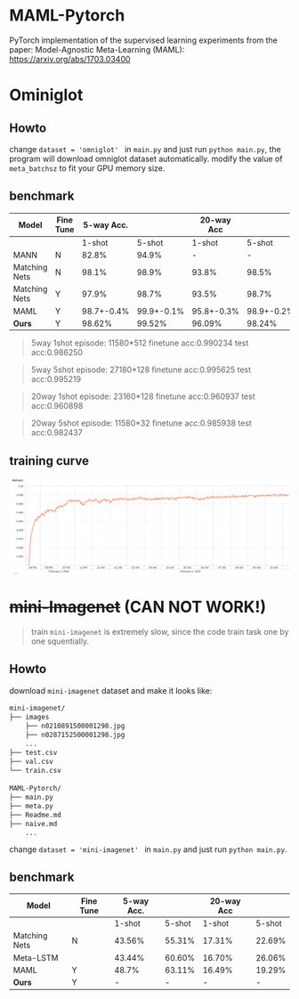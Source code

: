 #  MAML-Pytorch
PyTorch implementation of the supervised learning experiments from the paper:
Model-Agnostic Meta-Learning (MAML): https://arxiv.org/abs/1703.03400



# Ominiglot

## Howto
change `dataset = 'omniglot' ` in `main.py` and just run `python main.py`, the program will download omniglot dataset automatically.
modify the value of `meta_batchsz` to fit your GPU memory size.

## benchmark
| Model                               	| Fine Tune 	| 5-way Acc.    	|               	| 20-way Acc   	|               	|
|-------------------------------------	|-----------	|---------------	|---------------	|--------------	|---------------	|
|                                     	|           	| 1-shot        	| 5-shot        	| 1-shot       	| 5-shot        	|
| MANN                                	| N         	| 82.8%         	| 94.9%         	| -            	| -             	|
| Matching Nets                       	| N         	| 98.1%         	| 98.9%         	| 93.8%        	| 98.5%         	|
| Matching Nets                       	| Y         	| 97.9%         	| 98.7%         	| 93.5%        	| 98.7%         	|
| MAML                                	| Y         	| 98.7+-0.4%    	| 99.9+-0.1%    	| 95.8+-0.3%   	| 98.9+-0.2%    	|
| **Ours**                             	| Y         	| 98.62%     		| 99.52%        	| 96.09%   		| 98.24%    				|


>5way 1shot episode: 11580\*512 	finetune acc:0.990234 		test acc:0.986250

>5way 5shot episode: 27180\*128 	finetune acc:0.995625 		test acc:0.995219

>20way 1shot episode: 23160\*128 	finetune acc:0.960937 		test acc:0.960898

>20way 5shot episode: 11580\*32 	finetune acc:0.985938 		test acc:0.982437


## training curve
![test acc](res/test-acc.png)



# ~~mini-Imagenet~~ (CAN NOT WORK!)

> train `mini-imagenet` is extremely slow, since the code train task one by one squentially.

## Howto

download `mini-imagenet` dataset and make it looks like:
```shell
mini-imagenet/
├── images
	├── n0210891500001298.jpg  
	├── n0287152500001298.jpg 
	...
├── test.csv
├── val.csv
└── train.csv

MAML-Pytorch/
├── main.py
├── meta.py
├── Readme.md 
├── naive.md
    ...  
```

change `dataset = 'mini-imagenet' ` in `main.py` and just run `python main.py`.

## benchmark

| Model                               | Fine Tune | 5-way Acc. |        | 20-way Acc |        |
|-------------------------------------|-----------|------------|--------|------------|--------|
|                                     |           | 1-shot     | 5-shot | 1-shot     | 5-shot |
| Matching Nets                       | N         | 43.56%     | 55.31% | 17.31%     | 22.69% |
| Meta-LSTM                           |           | 43.44%     | 60.60% | 16.70%     | 26.06% |
| MAML                                | Y         | 48.7%      | 63.11% | 16.49%     | 19.29% |
| **Ours**                            | Y         | -      		| - 		| -    		 | - 	|

